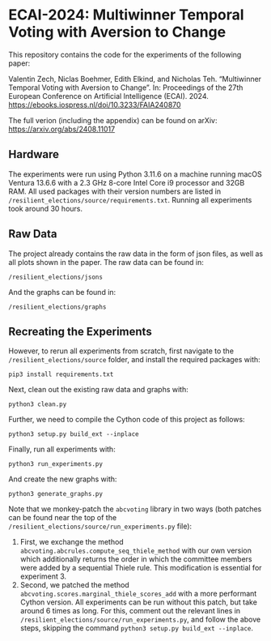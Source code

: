 # ECAI-2024: Multiwinner Temporal Voting with Aversion to Change

This repository contains the code for the experiments of the following paper:

Valentin Zech, Niclas Boehmer, Edith Elkind, and Nicholas Teh. “Multiwinner Temporal Voting with Aversion to Change”. In: Proceedings of the 27th European Conference on Artificial Intelligence (ECAI). 2024. https://ebooks.iospress.nl/doi/10.3233/FAIA240870

The full verion (including the appendix) can be found on arXiv: https://arxiv.org/abs/2408.11017


## Hardware

The experiments were run using Python 3.11.6 on a machine running macOS Ventura 13.6.6 with a 2.3 GHz 8-core Intel Core i9 processor and 32GB RAM. All used packages with their version numbers are listed in `/resilient_elections/source/requirements.txt`. Running all experiments took around 30 hours.

## Raw Data

The project already contains the raw data in the form of json files, as well as all plots shown in the paper. The raw data can be found in:

```/resilient_elections/jsons```

And the graphs can be found in:

```/resilient_elections/graphs```

## Recreating the Experiments

However, to rerun all experiments from scratch, first navigate to the `/resilient_elections/source` folder, and install the required packages with:

```pip3 install requirements.txt```

Next, clean out the existing raw data and graphs with:

```python3 clean.py```

Further, we need to compile the Cython code of this project as follows:

```python3 setup.py build_ext --inplace```

Finally, run all experiments with:

```python3 run_experiments.py```

And create the new graphs with:

```python3 generate_graphs.py```

Note that we monkey-patch the `abcvoting` library in two ways (both patches can be found near the top of the `/resilient_elections/source/run_experiments.py` file):
1. First, we exchange the method `abcvoting.abcrules.compute_seq_thiele_method` with our own version which additionally returns the order in which the committee members were added by a sequential Thiele rule. This modification is essential for experiment 3.
2. Second, we patched the method `abcvoting.scores.marginal_thiele_scores_add` with a more performant Cython version. All experiments can be run without this patch, but take around 6 times as long. For this, comment out the relevant lines in `/resilient_elections/source/run_experiments.py`, and follow the above steps, skipping the command `python3 setup.py build_ext --inplace`.
